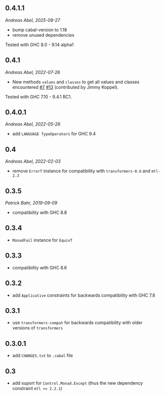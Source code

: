 0.4.1.1
-------

_Andreas Abel, 2025-08-27_

- bump cabal-version to 1.18
- remove unused dependencies

Tested with GHC 8.0 - 9.14 alpha1

0.4.1
-----

_Andreas Abel, 2022-07-26_

* New methods `values` and `classes` to get all values and classes encountered
  [#7](https://github.com/pa-ba/equivalence/issues/7)
  [#13](https://github.com/pa-ba/equivalence/pull/13)
  (contributed by Jimmy Koppel).

Tested with GHC 7.10 - 9.4.1 RC1.

0.4.0.1
-------

_Andreas Abel, 2022-05-26_

* add `LANGUAGE TypeOperators` for GHC 9.4

0.4
---

_Andreas Abel, 2022-02-03_

* remove `ErrorT` instance for compatibility with `transformers-0.6` and `mtl-2.3`

0.3.5
-----

_Patrick Bahr, 2019-09-09_

* compatibility with GHC 8.8

0.3.4
-----
* `MonadFail` instance for `EquivT`

0.3.3
-----
* compatibility with GHC 8.6

0.3.2
-----
* add `Applicative` constraints for backwards compatibility with GHC 7.8

0.3.1
-----
* use `transformers-compat` for backwards compatibility with older versions of `transformers`

0.3.0.1
-------
* add `CHANGES.txt` to `.cabal` file

0.3
---
* add suport for `Control.Monad.Except` (thus the new dependency constraint `mtl >= 2.2.1`)
